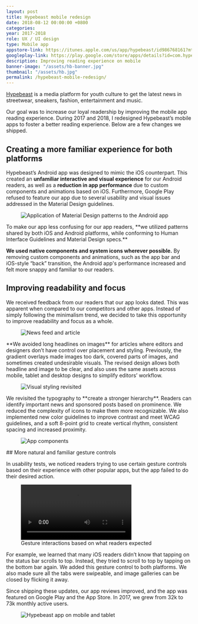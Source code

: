 ```yaml
---
layout: post
title: Hypebeast mobile redesign
date: 2018-08-12 00:00:00 +0800
categories:
year: 2017-2018
role: UX / UI design
type: Mobile app
appstore-link: https://itunes.apple.com/us/app/hypebeast/id986768161?mt=8
googleplay-link: https://play.google.com/store/apps/details?id=com.hypebeast.editorial&hl=en
description: Improving reading experience on mobile
banner-image: "/assets/hb-banner.jpg"
thumbnail: "/assets/hb.jpg"
permalink: /hypebeast-mobile-redesign/
---
```


[Hypebeast](http://hypebeast.com) is a media platform for youth culture to get the latest news in streetwear, sneakers, fashion, entertainment and music.

Our goal was to increase our loyal readership by improving the mobile app reading experience. During 2017 and 2018, I redesigned Hypebeast’s mobile apps to foster a better reading experience. Below are a few changes we shipped.

## Creating a more familiar experience for both platforms

Hypebeast’s Android app was designed to mimic the iOS counterpart. This created an **unfamiliar interactive and visual experience** for our Android readers, as well as a **reduction in app performance** due to custom components and animations based on iOS. Furthermore, Google Play refused to feature our app due to several usability and visual issues addressed in the Material Design guidelines.

<figure class="ratio-4x3"><img class="lazy" data-src="/assets/hb-drops-platforms.jpg" alt="Application of Material Design patterns to the Android app"></figure>
To make our app less confusing for our app readers, **we utilized patterns shared by both iOS and Android platforms, while conforming to Human Interface Guidelines and Material Design specs.** 

**We used native components and system icons wherever possible.** By removing custom components and animations, such as the app bar and iOS-style “back” transition, the Android app's performance increased and felt more snappy and familiar to our readers.

## Improving readability and focus

We received feedback from our readers that our app looks dated. This was apparent when compared to our competitors and other apps. Instead of simply following the minimalism trend, we decided to take this opportunity to improve readability and focus as a whole.

<figure class="ratio-4x3"><img class="lazy" data-src="/assets/hb-home-article.jpg" alt="News feed and article"></figure>
**We avoided long headlines on images** for articles where editors and designers don’t have control over placement and styling. Previously, the gradient overlays made images too dark, covered parts of images, and sometimes created undesirable visuals. The revised design allows both headline and image to be clear, and also uses the same assets across mobile, tablet and desktop designs to simplify editors’ workflow.

<figure class="ratio-4x3"><img class="lazy" data-src="/assets/hb-style.jpg" alt="Visual styling revisited"></figure>
We revisited the typography to **create a stronger hierarchy**. Readers can identify important news and sponsored posts based on prominence. We reduced the complexity of icons to make them more recognizable. We also implemented new color guidelines to improve contrast and meet WCAG guidelines, and a soft 8-point grid to create vertical rhythm, consistent spacing and increased proximity. 

<figure class="ratio-4x3"><img class="lazy" data-src="/assets/hb-components.jpg" alt="App components"></figure>
## More natural and familiar gesture controls

In usability tests, we noticed readers trying to use certain gesture controls based on their experience with other popular apps, but the app failed to do their desired action.

<figure>
	<div>
		<video class="lazy" autoplay loop>
			<source src="/assets/hb-gestures.mp4" type="video/mp4">
		</video>
	</div>
	<figcaption>Gesture interactions based on what readers expected</figcaption>
</figure>

For example, we learned that many iOS readers didn’t know that tapping on the status bar scrolls to top. Instead, they tried to scroll to top by tapping on the bottom bar again. We added this gesture control to both platforms. We also made sure all the tabs were swipeable, and image galleries can be closed by flicking it away. 

Since shipping these updates, our app reviews improved, and the app was featured on Google Play and the App Store. In 2017, we grew from 32k to 73k monthly active users.

<figure class="ratio-4x3"><img class="lazy" data-src="/assets/hb-home-devices.jpg" alt="Hypebeast app on mobile and tablet"></figure>
